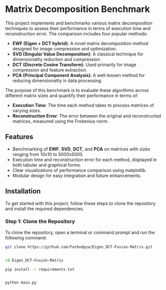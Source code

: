 # Matrix Decomposition Benchmark

This project implements and benchmarks various matrix decomposition techniques to assess their performance in terms of execution time and reconstruction error. The comparison includes four popular methods:

- **EWF (Eigen + DCT hybrid)**: A novel matrix decomposition method designed for image compression and optimization.
- **SVD (Singular Value Decomposition)**: A classical technique for dimensionality reduction and compression.
- **DCT (Discrete Cosine Transform)**: Used primarily for image compression and feature extraction.
- **PCA (Principal Component Analysis)**: A well-known method for reducing dimensionality in data processing.

The purpose of this benchmark is to evaluate these algorithms across different matrix sizes and quantify their performance in terms of:

- **Execution Time**: The time each method takes to process matrices of varying sizes.
- **Reconstruction Error**: The error between the original and reconstructed matrices, measured using the Frobenius norm.

## Features

- Benchmarking of **EWF**, **SVD**, **DCT**, and **PCA** on matrices with sizes ranging from 10x10 to 5000x5000.
- Execution time and reconstruction error for each method, displayed in both tabular and graphical forms.
- Clear visualizations of performance comparison using matplotlib.
- Modular design for easy integration and future enhancements.

## Installation

To get started with this project, follow these steps to clone the repository and install the required dependencies.

### Step 1: Clone the Repository

To clone the repository, open a terminal or command prompt and run the following command:

```bash
git clone https://github.com/Farbodpya/Eigen_DCT-Fusion-Matrix.git


cd Eigen_DCT-Fusion-Matrix

pip install -r requirements.txt


python main.py
